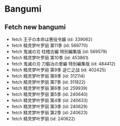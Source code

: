 # Bangumi
## Fetch new bangumi
- fetch 王子の本命は悪役令嬢 (id: 339062)
- fetch 精灵梦叶罗丽 第11季 (id: 569770)
- fetch 鬼滅の刃 柱稽古編 特別編集版 (id: 569579)
- fetch 精灵梦叶罗丽 第10季 (id: 453861)
- fetch 鬼滅の刃 刀鍛冶の里編 特別編集版 (id: 484412)
- fetch 精灵梦叶罗丽 第9季 逆亡之战 (id: 402425)
- fetch 精灵梦叶罗丽 第8季 (id: 312114)
- fetch 精灵梦叶罗丽 第7季 (id: 311822)
- fetch 精灵梦叶罗丽 第6季 (id: 259939)
- fetch 精灵梦叶罗丽 第5季 (id: 240640)
- fetch 精灵梦叶罗丽 第4季 (id: 240633)
- fetch 精灵梦叶罗丽 第3季 (id: 240629)
- fetch 精灵梦叶罗丽 第2季 (id: 240623)
- fetch 精灵梦叶罗丽 (id: 240622)

